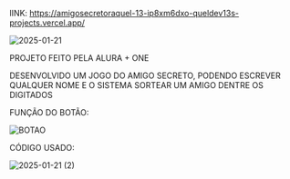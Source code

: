lINK: https://amigosecretoraquel-13-ip8xm6dxo-queldev13s-projects.vercel.app/


![2025-01-21](https://github.com/user-attachments/assets/50aca229-15bc-49df-b51e-557f8bca143b)

PROJETO FEITO PELA ALURA + ONE

DESENVOLVIDO UM JOGO DO AMIGO SECRETO, PODENDO ESCREVER QUALQUER NOME E O SISTEMA SORTEAR UM AMIGO DENTRE OS DIGITADOS

FUNÇÃO DO BOTÃO:

 
![BOTAO](https://github.com/user-attachments/assets/f121043b-3774-4502-8e68-e936bed2d223)

CÓDIGO USADO:


![2025-01-21 (2)](https://github.com/user-attachments/assets/8b673ad4-9daa-43f3-8200-235e54702e88)

